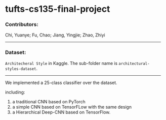 # tufts-cs135-final-project
### Contributors:  
Chi, Yuanye;
Fu, Chao;
Jiang, Yingjie;
Zhao, Zhiyi

****
### Dataset:
`Architecheral Style` in Kaggle. The sub-folder name is `architectural-styles-dataset`.  

****
We implemented a 25-class classifier over the dataset.

including:  
1. a traditional CNN based on PyTorch  
2. a simple CNN based on TensorFLow with the same design
3. a Hierarchical Deep-CNN based on TensorFlow.   